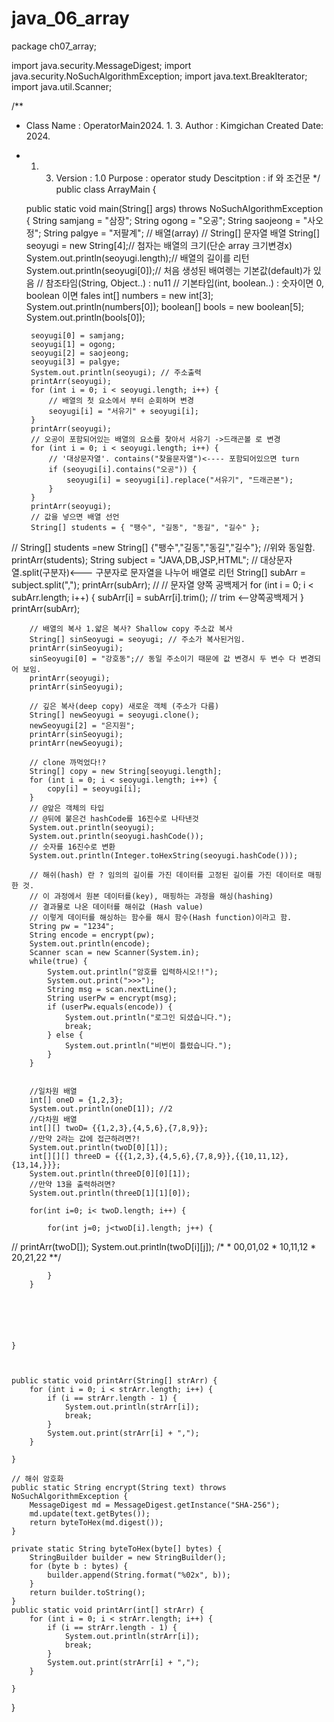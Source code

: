 # java_06_array
package ch07_array;

import java.security.MessageDigest;
import java.security.NoSuchAlgorithmException;
import java.text.BreakIterator;
import java.util.Scanner;

/**
 * Class Name : OperatorMain2024. 1. 3. Author : Kimgichan Created Date: 2024.
 * 1. 3. Version : 1.0 Purpose : operator study Descitption : if 와 조건문
 */
public class ArrayMain {

	public static void main(String[] args) throws NoSuchAlgorithmException {
		String samjang = "삼장";
		String ogong = "오공";
		String saojeong = "사오정";
		String palgye = "저팔계";
		// 배열(array)
		// String[] 문자열 배열
		String[] seoyugi = new String[4];// 첨자는 배열의 크기(단순 array 크기변경x)
		System.out.println(seoyugi.length);// 배열의 길이를 리턴
		System.out.println(seoyugi[0]);// 처음 생성된 배여렝는 기본값(default)가 있음
		// 참조타임(String, Object..) : nu11
		// 기본타입(int, boolean..) : 숫자이면 0, boolean 이면 fales
		int[] numbers = new int[3];
		System.out.println(numbers[0]);
		boolean[] bools = new boolean[5];
		System.out.println(bools[0]);

		seoyugi[0] = samjang;
		seoyugi[1] = ogong;
		seoyugi[2] = saojeong;
		seoyugi[3] = palgye;
		System.out.println(seoyugi); // 주소출력
		printArr(seoyugi);
		for (int i = 0; i < seoyugi.length; i++) {
			// 배열의 첫 요소에서 부터 순회하며 변경
			seoyugi[i] = "서유기" + seoyugi[i];
		}
		printArr(seoyugi);
		// 오공이 포함되어있는 배열의 요소를 찾아서 서유기 ->드래곤볼 로 변경
		for (int i = 0; i < seoyugi.length; i++) {
			// '대상문자열'. contains("찾을문자열")<---- 포함되어있으면 turn
			if (seoyugi[i].contains("오공")) {
				seoyugi[i] = seoyugi[i].replace("서유기", "드래곤본");
			}
		}
		printArr(seoyugi);
		// 값을 넣으면 배열 선언
		String[] students = { "팽수", "길동", "동길", "길수" };
//	    String[] students =new String[] {"팽수","길동","동길","길수"}; //위와 동일함.
		printArr(students);
		String subject = "JAVA,DB,JSP,HTML";
		// 대상문자열.split(구분자)<--- 구분자로 문자열을 나누어 배열로 리턴
		String[] subArr = subject.split(",");
		printArr(subArr);
		// // 문자열 양쪽 공백제거
		for (int i = 0; i < subArr.length; i++) {
			subArr[i] = subArr[i].trim(); // trim <--양쪽공백제거
		}
		printArr(subArr);

		// 배열의 복사 1.얇은 복사? Shallow copy 주소값 복사
		String[] sinSeoyugi = seoyugi; // 주소가 복사된거임.
		printArr(sinSeoyugi);
		sinSeoyugi[0] = "강호동";// 동일 주소이기 때문에 값 변경시 두 변수 다 변경되어 보임.
		printArr(seoyugi);
		printArr(sinSeoyugi);

		// 깊은 복사(deep copy) 새로운 객체 (주소가 다름)
		String[] newSeoyugi = seoyugi.clone();
		newSeoyugi[2] = "은지원";
		printArr(sinSeoyugi);
		printArr(newSeoyugi);

		// clone 까먹었다!?
		String[] copy = new String[seoyugi.length];
		for (int i = 0; i < seoyugi.length; i++) {
			copy[i] = seoyugi[i];
		}
		// @앞은 객체의 타입
		// @뒤에 붙은건 hashCode를 16진수로 나타낸것
		System.out.println(seoyugi);
		System.out.println(seoyugi.hashCode());
		// 숫자를 16진수로 변환
		System.out.println(Integer.toHexString(seoyugi.hashCode()));

		// 해쉬(hash) 란 ? 임의의 길이를 가진 데이터를 고정된 길이를 가진 데이터로 매핑한 것.
		// 이 과정에서 원본 데이터를(key), 매핑하는 과정을 해싱(hashing)
		// 결과물로 나온 데이터를 해쉬값 (Hash value)
		// 이렇게 데이터를 해싱하는 함수를 해시 함수(Hash function)이라고 함.
		String pw = "1234";
		String encode = encrypt(pw);
		System.out.println(encode);
		Scanner scan = new Scanner(System.in);
		while(true) {
			System.out.println("암호를 입력하시오!!");
			System.out.print(">>>");
			String msg = scan.nextLine();
			String userPw = encrypt(msg);
			if (userPw.equals(encode)) {
				System.out.println("로그인 되셨습니다.");
				break;
			} else {
				System.out.println("비번이 틀렸습니다.");
			}
		}
		
		
		//일차원 배열
		int[] oneD = {1,2,3}; 
		System.out.println(oneD[1]); //2
		//다차원 배열
		int[][] twoD= {{1,2,3},{4,5,6},{7,8,9}};
		//만약 2라는 값에 접근하려면?!
		System.out.println(twoD[0][1]);
		int[][][] threeD = {{{1,2,3},{4,5,6},{7,8,9}},{{10,11,12},{13,14,}}};
		System.out.println(threeD[0][0][1]);
		//만약 13을 출력하려면?
		System.out.println(threeD[1][1][0]);
		
		for(int i=0; i< twoD.length; i++) {
			
			for(int j=0; j<twoD[i].length; j++) {
//				printArr(twoD[]);
				System.out.println(twoD[i][j]);
			     /*
		 	      *    00,01,02
			      *    10,11,12
			      *    20,21,22
		          **/	
			
			
			
			
			
			
			
			}
		}
		
		
		
		
		
		
	}

	

	public static void printArr(String[] strArr) {
		for (int i = 0; i < strArr.length; i++) {
			if (i == strArr.length - 1) {
				System.out.println(strArr[i]);
				break;
			}
			System.out.print(strArr[i] + ",");
		}

	}

	// 해쉬 암호화
	public static String encrypt(String text) throws NoSuchAlgorithmException {
		MessageDigest md = MessageDigest.getInstance("SHA-256");
		md.update(text.getBytes());
		return byteToHex(md.digest());
	}

	private static String byteToHex(byte[] bytes) {
		StringBuilder builder = new StringBuilder();
		for (byte b : bytes) {
			builder.append(String.format("%02x", b));
		}
		return builder.toString();
	}
	public static void printArr(int[] strArr) {
		for (int i = 0; i < strArr.length; i++) {
			if (i == strArr.length - 1) {
				System.out.println(strArr[i]);
				break;
			}
			System.out.print(strArr[i] + ",");
		}

	}

}
